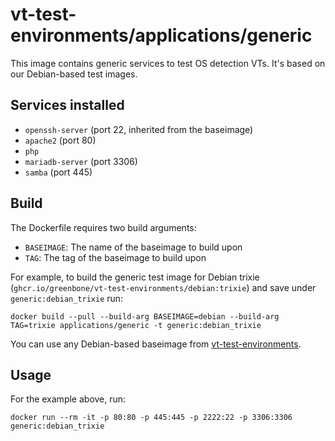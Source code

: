 
# vt-test-environments/applications/generic

This image contains generic services to test OS detection VTs. It's based on our Debian-based test images.

## Services installed

- `openssh-server` (port 22, inherited from the baseimage)
- `apache2` (port 80)
- `php`
- `mariadb-server` (port 3306)
- `samba` (port 445)

## Build

The Dockerfile requires two build arguments:
- `BASEIMAGE`: The name of the baseimage to build upon
- `TAG`: The tag of the baseimage to build upon

For example, to build the generic test image for Debian trixie (`ghcr.io/greenbone/vt-test-environments/debian:trixie`) and save under `generic:debian_trixie` run:

```
docker build --pull --build-arg BASEIMAGE=debian --build-arg TAG=trixie applications/generic -t generic:debian_trixie
```

You can use any Debian-based baseimage from [vt-test-environments](https://github.com/orgs/greenbone/packages?repo_name=vt-test-environments).


## Usage
For the example above, run:

```
docker run --rm -it -p 80:80 -p 445:445 -p 2222:22 -p 3306:3306 generic:debian_trixie
```
